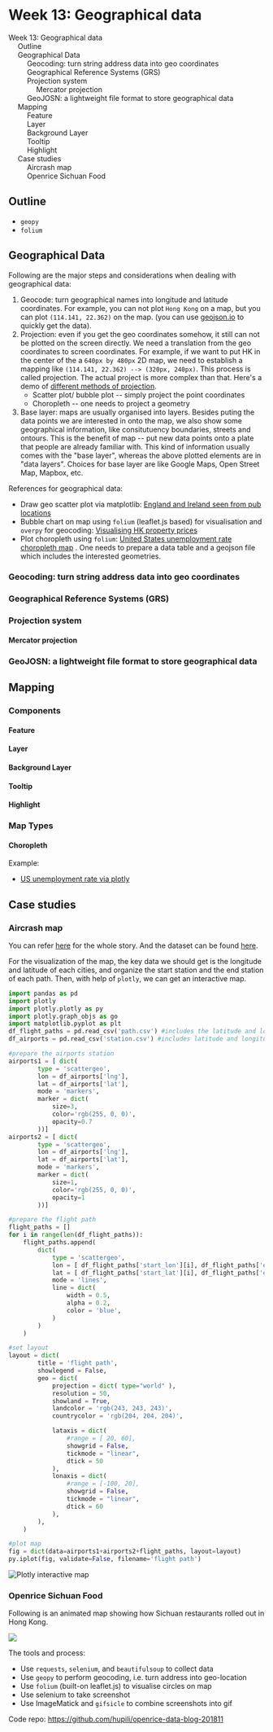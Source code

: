 # Week 13: Geographical data

<div id="toc">
<!-- TOC -->

- [Week 13: Geographical data](#week-13-geographical-data)
    - [Outline](#outline)
    - [Geographical Data](#geographical-data)
        - [Geocoding: turn string address data into geo coordinates](#geocoding-turn-string-address-data-into-geo-coordinates)
        - [Geographical Reference Systems (GRS)](#geographical-reference-systems-grs)
        - [Projection system](#projection-system)
            - [Mercator projection](#mercator-projection)
        - [GeoJOSN: a lightweight file format to store geographical data](#geojosn-a-lightweight-file-format-to-store-geographical-data)
    - [Mapping](#mapping)
        - [Feature](#feature)
        - [Layer](#layer)
        - [Background Layer](#background-layer)
        - [Tooltip](#tooltip)
        - [Highlight](#highlight)
    - [Case studies](#case-studies)
        - [Aircrash map](#aircrash-map)
        - [Openrice Sichuan Food](#openrice-sichuan-food)

<!-- /TOC -->
</div>

## Outline

- `geopy`
- `folium`

## Geographical Data

Following are the major steps and considerations when dealing with geographical data:

1. Geocode: turn geographical names into longitude and latitude coordinates. For example, you can not plot `Hong Kong` on a map, but you can plot `(114.141, 22.362)` on the map. (you can use [geojson.io](http://geojson.io/#map=11/22.3672/114.0580) to quickly get the data).
2. Projection: even if you get the geo coordinates somehow, it still can not be plotted on the screen directly. We need a translation from the geo coordinates to screen coordinates. For example, if we want to put HK in the center of the a `640px by 480px` 2D map, we need to establish a mapping like `(114.141, 22.362) --> (320px, 240px)`. This process is called projection. The actual project is more complex than that. Here's a demo of [different methods of projection](https://www.jasondavies.com/maps/transition/).
   - Scatter plot/ bubble plot -- simply project the point coordinates
   - Choropleth -- one needs to project a geometry
3. Base layer: maps are usually organised into layers. Besides puting the data points we are interested in onto the map, we also show some geographical information, like consitutuency boundaries, streets and ontours. This is the benefit of map -- put new data points onto a plate that people are already familiar with. This kind of information usually comes with the "base layer", whereas the above plotted elements are in "data layers". Choices for base layer are like Google Maps, Open Street Map, Mapbox, etc.

References for geographical data:

- Draw geo scatter plot via matplotlib: [England and Ireland seen from pub locations](http://ramiro.org/notebook/mapping-pubs/)
- Bubble chart on map using `folium` (leaflet.js based) for visualisation and `overpy` for geocoding: [Visualising HK property prices](https://medium.com/coinmonks/visualizing-property-prices-in-hong-kong-with-pandas-overpy-and-folium-595240ffca90)
- Plot choropleth using `folium`: [United States unemployment rate choropleth map](https://python-graph-gallery.com/292-choropleth-map-with-folium/) . One needs to prepare a data table and a geojson file which includes the interested geometries.

### Geocoding: turn string address data into geo coordinates

### Geographical Reference Systems (GRS)

### Projection system

#### Mercator projection

### GeoJOSN: a lightweight file format to store geographical data

## Mapping

### Components

#### Feature

#### Layer

#### Background Layer

#### Tooltip

#### Highlight

### Map Types

#### Choropleth

Example:

- [US unemployment rate via plotly](https://github.com/hupili/python-for-data-and-media-communication-gitbook/issues/87)

## Case studies

### Aircrash map

You can refer [here](https://dnnsociety.org/2018/04/30/flying-in-the-sky-a-report-of-air-crash-worldwide/) for the whole story. And the dataset can be found [here](https://github.com/ChicoXYC/HKBU-BIG-DATA-MEDIA/tree/master/Final%20Project%20-%20Airplane%20crash).

For the visualization of the map, the key data we should get is the longitude and latitude of each cities, and organize the start station and the end station of each path. Then, with help of `plotly`, we can get an interactive map.

```python
import pandas as pd 
import plotly
import plotly.plotly as py
import plotly.graph_objs as go
import matplotlib.pyplot as plt
df_flight_paths = pd.read_csv('path.csv') #includes the latitude and longitude of start station and end station
df_airports = pd.read_csv('station.csv') #includes latitude and longitude of all cities.

#prepare the airports station
airports1 = [ dict(
        type = 'scattergeo',
        lon = df_airports['lng'],
        lat = df_airports['lat'],
        mode = 'markers',
        marker = dict( 
            size=3,
            color='rgb(255, 0, 0)',
            opacity=0.7
        ))]
airports2 = [ dict(
        type = 'scattergeo',
        lon = df_airports['lng'],
        lat = df_airports['lat'],
        mode = 'markers',
        marker = dict( 
            size=1,
            color='rgb(255, 0, 0)',
            opacity=1
        ))]

#prepare the flight path
flight_paths = []
for i in range(len(df_flight_paths)):
    flight_paths.append(
        dict(
            type = 'scattergeo',
            lon = [ df_flight_paths['start_lon'][i], df_flight_paths['end_lon1'][i] ],
            lat = [ df_flight_paths['start_lat'][i], df_flight_paths['end_lat1'][i] ],
            mode = 'lines',
            line = dict(
                width = 0.5,
                alpha = 0.2,
                color = 'blue',
            )
        )
    )

#set layout
layout = dict(
        title = 'flight path',
        showlegend = False,         
        geo = dict(
            projection = dict( type="world" ),
            resolution = 50,
            showland = True,
            landcolor = 'rgb(243, 243, 243)',
            countrycolor = 'rgb(204, 204, 204)',

            lataxis = dict(
                #range = [ 20, 60],
                showgrid = False,
                tickmode = "linear",
                dtick = 50
            ),
            lonaxis = dict(
                #range = [-100, 20],
                showgrid = False,
                tickmode = "linear",
                dtick = 60
            ),
        ),
    )

#plot map
fig = dict(data=airports1+airports2+flight_paths, layout=layout)
py.iplot(fig, validate=False, filename='flight path')
```

![Plotly interactive map](assets/plotly-interactive-map.png)

### Openrice Sichuan Food

Following is an animated map showing how Sichuan restaurants rolled out in Hong Kong.

![](assets/openrice-sichuan-food-animation.gif)

The tools and process:

- Use `requests`, `selenium`, and `beautifulsoup` to collect data
- Use `geopy` to perform geocoding, i.e. turn address into geo-location
- Use `folium` (built-on leaflet.js) to visualise circles on map
- Use selenium to take screenshot
- Use ImageMatick and `gifsicle` to combine screenshots into gif

Code repo: https://github.com/hupili/openrice-data-blog-201811